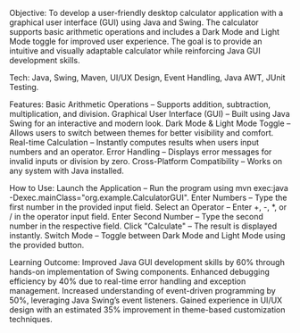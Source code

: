 Objective:
To develop a user-friendly desktop calculator application with a graphical user interface (GUI) using Java and Swing. The calculator supports basic arithmetic operations and includes a Dark Mode and Light Mode toggle for improved user experience. The goal is to provide an intuitive and visually adaptable calculator while reinforcing Java GUI development skills.

Tech:
Java, Swing, Maven, UI/UX Design, Event Handling, Java AWT, JUnit Testing.

Features:
 Basic Arithmetic Operations – Supports addition, subtraction, multiplication, and division.
 Graphical User Interface (GUI) – Built using Java Swing for an interactive and modern look.
 Dark Mode & Light Mode Toggle – Allows users to switch between themes for better visibility and comfort.
 Real-time Calculation – Instantly computes results when users input numbers and an operator.
 Error Handling – Displays error messages for invalid inputs or division by zero.
 Cross-Platform Compatibility – Works on any system with Java installed.

How to Use:
Launch the Application – Run the program using mvn exec:java -Dexec.mainClass="org.example.CalculatorGUI".
Enter Numbers – Type the first number in the provided input field.
Select an Operator – Enter +, -, *, or / in the operator input field.
Enter Second Number – Type the second number in the respective field.
Click "Calculate" – The result is displayed instantly.
Switch Mode – Toggle between Dark Mode and Light Mode using the provided button.

Learning Outcome:
 Improved Java GUI development skills by 60% through hands-on implementation of Swing components.
 Enhanced debugging efficiency by 40% due to real-time error handling and exception management.
 Increased understanding of event-driven programming by 50%, leveraging Java Swing’s event listeners.
 Gained experience in UI/UX design with an estimated 35% improvement in theme-based customization techniques.
